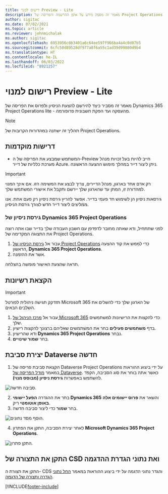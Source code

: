 ```yaml
---
title: רישום למנוי Preview‏ - Lite
description: מאמר זה מספק מידע על אופן ההרשמה והפריסה של Project Operations lite - מהעסקה ועד הפקת חשבונית פרופורמה.
author: sigitac
ms.date: 07/02/2021
ms.topic: article
ms.reviewer: johnmichalak
ms.author: sigitac
ms.openlocfilehash: 6953956c0b3401a6c64ee597f966ba4a4c0d07b5
ms.sourcegitcommit: 6cfc50d89528df977a8f6a55c1ad39d99800d9b4
ms.translationtype: HT
ms.contentlocale: he-IL
ms.lasthandoff: 06/03/2022
ms.locfileid: "8921257"
---
```

# <a name="sign-up-for-a-preview-subscription---lite"></a>רישום למנוי Preview‏ - Lite 

מאמר זה מסביר כיצד להירשם להצעת הניסיון ולפרוס את הפריסה של Dynamics 365 Project Operations lite - מהעסקה ועד הפקת חשבונית פרופורמה.

> [!NOTE]
> תהליך זה ישתנה במהדורות הקרובות של Project Operations.

## <a name="prerequisites"></a>דרישות מוקדמות
- המשתמש שמבצע את הפריסה של ה-Preview חייב להיות בעל זכויות מנהל מערכת כלליות של דייר Azure. ניתן ליצור דייר במהלך מימוש ההצעה הראשונה.

> [!IMPORTANT]
> רק אדם אחד בארגון, מנהל הדיירים, צריך לבצע את המשימה הזו. אם אינך המנוי למהדורה זו, המתן עד שהארגון שלך יירשם ותקבל את אישורי המשתמש שלך.
> 
> גירסאות ניסיון הן לשימוש חד פעמי בדייר. אפשר להריץ גירסת ניסיון רק פעם אחת. אנו ממליצים ליצור דייר חדש לצורך גירסת הניסיון.

### <a name="dynamics-365-project-operations-trial"></a>גירסת ניסיון של Dynamics 365 Project Operations 

לפני שתתחיל, ודא שאתה מחובר לדפדפן עם חשבון העבודה שלך בדייר שבו אתה רוצה את התצוגה המקדימה של Project Operations.

1. עבור אל [גירסת הניסיון של Project Operations](https://aka.ms/try-po) כדי לממש את קוד ההצעה הראשון, **Dynamics 365 Project Operations**.
2. אשר את ההזמנה.

  תראה שהצעת האישור מומשה בהצלחה.

## <a name="assign-licenses"></a>הקצאת רשיונות

> [!IMPORTANT]
> תזדקק תגישה ניהולית לפורטל Microsoft 365 של הארגון שלך כדי להשלים את השלבים הבאים.


1. עבור אל [מרכז הניהול של Microsoft 365](https://portal.office.com/) כדי להקצות את הרישיונות למשתמשים שלך.
2. בדף **משתמשים פעילים** בחר את המשתמשים שאליהם ברצונך להקצות רישיון.
3. ודא שהרישיון **Dynamics 365 Project Operations** נבחר. 
4. בחר **שמור שינויים**.

## <a name="create-a-new-dataverse-environment"></a>יצירת סביבת Dataverse חדשה

1. הקצאת סביבת פריסה של Dataverse ‏Project Operations על ידי ביצוע ההוראות במאמר [מודל הפריסה של Dataverse](lite-deployment.md). כאשר אתה בוחר את סוג הסביבה, הקפד להשתמש באפשרות **גירסת ניסיון (מבוסס מנוי)**.

  ![סביבה חדשה.](./media/19CreateEnvironment.png)

2. בחר את ההגדרה **הפעל יישומי Dynamics 365** והשאר את **פרוס יישומים אלה באופן אוטומטי** ריק.  
3. בחר **שמור** כדי ליצור סביבה חדשה.

  ![הוסף מסד נתונים.](./media/20CreateEnvironment1.png)

4. לאחר יצירת הסביבה, התקן את הפתרון **Microsoft Dynamics 365 Project Operations**. 

![התקן פתרון.](./media/21InstallSolution.png)

## <a name="install-a-cds-configuration-and-setup-demo-data"></a>התקן את התצורה של CSD ואת נתוני הגדרת ההדגמה

התקן את תצורת ה- CDS והגדר נתוני הדגמה על ידי ביצוע ההוראות במאמר [החל נתוני הגדרה ותצורה של הדגמה](lite-apply-demo-setup-config-data.md).


[!INCLUDE[footer-include](../includes/footer-banner.md)]

